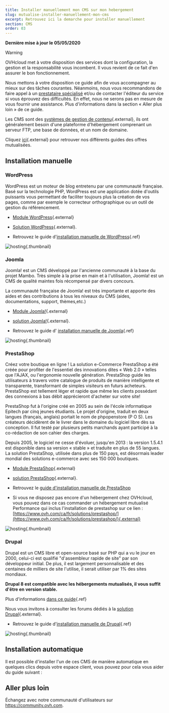 ```yaml
---
title: Installer manuellement mon CMS sur mon hebergement
slug: mutualise-installer-manuellement-mon-cms
excerpt: Retrouvez ici la demarche pour installer manuellement
section: CMS
order: 03
---
```


**Dernière mise à jour le 05/05/2020**

> [!warning]
>
> OVHcloud met à votre disposition des services dont la configuration, la gestion et la responsabilité vous incombent. Il vous revient de ce fait d'en assurer le bon fonctionnement.
> 
> Nous mettons à votre disposition ce guide afin de vous accompagner au mieux sur des tâches courantes. Néanmoins, nous vous recommandons de faire appel à un [prestataire spécialisé](https://partner.ovhcloud.com/fr-ca/) et/ou de contacter l'éditeur du service si vous éprouvez des difficultés. En effet, nous ne serons pas en mesure de vous fournir une assistance. Plus d'informations dans la section « Aller plus loin » de ce guide.
> 

Les CMS sont des [systèmes de gestion de contenu](https://fr.wikipedia.org/wiki/Syst%C3%A8me_de_gestion_de_contenu){.external}, ils ont généralement besoin d'une plateforme d'hébergement comprenant un serveur FTP, une base de données, et un nom de domaine.

Cliquez [ici](http://www.ovh.com/ca/fr/hebergement-web/faq){.external} pour retrouver nos différents guides des offres mutualisées.


## Installation manuelle

### WordPress
WordPress est un moteur de blog entretenu par une communauté française. Basé sur la technologie PHP, WordPress est une application dotée d'outils puissants vous permettant de faciliter toujours plus la création de vos pages, comme par exemple le correcteur orthographique ou un outil de gestion du référencement.

- [Module WordPress](http://www.ovh.com/ca/fr/items/modules/blogs/word_press.xml){.external}

- [Solution WordPress](http://www.wordpress-fr.net/){.external}.

- Retrouvez le guide d'[installation manuelle de WordPress](../installer-manuellement-wordpress/){.ref}


![hosting](images/3379.png){.thumbnail}


### Joomla
Joomla! est un CMS développé par l'ancienne communauté à la base du projet Mambo. Très simple à la prise en main et à l'utilisation, Joomla! est un CMS de qualité maintes fois récompensé par divers concours.

La communauté française de Joomla! est très importante et apporte des aides et des contributions à tous les niveaux du CMS (aides, documentations, support, thèmes,etc.)

- [Module Joomla!](http://www.ovh.com/ca/fr/items/modules/cms/joomla.xml){.external}

- [solution Joomla!](http://www.joomla.ca/){.external}.

- Retrouvez le guide d' [installation manuelle de Joomla](../installer-manuellement-joomla/){.ref}


![hosting](images/3380.png){.thumbnail}


### PrestaShop
Créez votre boutique en ligne ! La solution e-Commerce PrestaShop a été créée pour profiter de l'essentiel des innovations dites « Web 2.0 » telles que l'AJAX, ou l'ergonomie nouvelle génération. PrestaShop guide les utilisateurs à travers votre catalogue de produits de manière intelligente et transparente, transformant de simples visiteurs en futurs acheteurs. PrestaShop est tellement léger et rapide que même les clients possédant des connexions à bas débit apprécieront d'acheter sur votre site!

PrestaShop fut à l'origine créé en 2005 au sein de l'école informatique Epitech par cinq jeunes étudiants. Le projet d'origine, traduit en deux langues (français, anglais) portait le nom de phpopenstore (P O S). Les créateurs décidèrent de le livrer dans le domaine du logiciel libre dès sa conception. Il fut testé par plusieurs petits marchands ayant participé à la co-rédaction de son cahier des charges.

Depuis 2005, le logiciel ne cesse d'évoluer, jusqu'en 2013 : la version 1.5.4.1 est disponible dans sa version « stable » et traduite en plus de 55 langues. La solution PrestaShop, utilisée dans plus de 150 pays, est désormais leader mondial des solutions e-commerce avec ses 150 000 boutiques.

- [Module PrestaShop](http://www.ovh.com/ca/fr/items/modules/ecommerce/prestashop-2.xml){.external}

- [solution PrestaShop](https://www.prestashop.com/forums/){.external}.

- Retrouvez le [guide d'installation manuelle de PrestaShop](../installer-manuellement-prestashop/)
- Si vous ne disposez pas encore d'un hébergement chez OVHcloud, vous pouvez dans ce cas commander un hébergement mutualisé Performance qui inclus l'installation de prestashop sur ce lien : [https://www.ovh.com/ca/fr/solutions/prestashop/](https://www.ovh.com/ca/fr/solutions/prestashop/){.external}


![hosting](images/3381.png){.thumbnail}


### Drupal
Drupal est un CMS libre et open-source basé sur PHP qui a vu le jour en 2000, celui-ci est qualifié "d'assembleur rapide de site" par son développeur initial. De plus, il est largement personnalisable et des centaines de milliers de site l'utilise, il serait utiliser par 1% des sites mondiaux.

**Drupal 8 est compatible avec les hébergements mutualisés, il vous suffit d'être en version stable.**

Plus d'informations [dans ce guide](../modifier-lenvironnement-dexecution-de-mon-hebergement-web/#modifier-la-configuration-de-lhebergement-web-depuis-lespace-client){.ref}

Nous vous invitons à consulter les forums dédiés à la [solution Drupal](http://drupal.com/){.external}.

- Retrouvez le guide d'[installation manuelle de Drupal](../installer-manuellement-drupal/){.ref}


![hosting](images/3382.png){.thumbnail}


## Installation automatique
Il est possible d'installer l'un de ces CMS de manière automatique en quelques clics depuis votre espace client, vous pouvez pour cela vous aider du guide suivant : [](../modules-en-1-clic/)

## Aller plus loin

Échangez avec notre communauté d'utilisateurs sur <https://community.ovh.com>.
